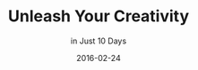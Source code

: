 ---
title: "Unleash Your Creativity"
subtitle: "in Just 10 Days"
description: This 60 page book will transform your grey squishy thing into a creativity powerhouse through a fun and simple method called "The Random Word Doodle."
external_url: https://heyrich.net/unleash
date: 2016-02-24
updated: 2025-04-30
image: "img/unleash-your-creativity-thumb.jpg"
background_color: "#fea9e2"
categories: ['Creativity']
tags: ['Creative exercises']
type: ['Book']
priority: 100
---